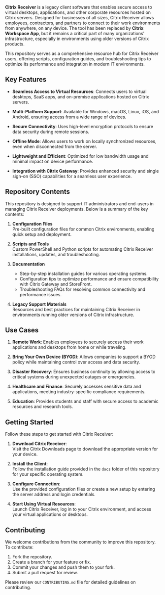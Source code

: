 **Citrix Receiver** is a legacy client software that enables secure access to virtual desktops, applications, and other corporate resources hosted on Citrix servers. Designed for businesses of all sizes, Citrix Receiver allows employees, contractors, and partners to connect to their work environments from anywhere, on any device. The tool has been replaced by **Citrix Workspace App**, but it remains a critical part of many organizations' infrastructure, especially in environments using older versions of Citrix products.

This repository serves as a comprehensive resource hub for Citrix Receiver users, offering scripts, configuration guides, and troubleshooting tips to optimize its performance and integration in modern IT environments.

## Key Features

- **Seamless Access to Virtual Resources**: Connects users to virtual desktops, SaaS apps, and on-premise applications hosted on Citrix servers.
    
- **Multi-Platform Support**: Available for Windows, macOS, Linux, iOS, and Android, ensuring access from a wide range of devices.
    
- **Secure Connectivity**: Uses high-level encryption protocols to ensure data security during remote sessions.
    
- **Offline Mode**: Allows users to work on locally synchronized resources, even when disconnected from the server.
    
- **Lightweight and Efficient**: Optimized for low bandwidth usage and minimal impact on device performance.
    
- **Integration with Citrix Gateway**: Provides enhanced security and single sign-on (SSO) capabilities for a seamless user experience.
    

## Repository Contents

This repository is designed to support IT administrators and end-users in managing Citrix Receiver deployments. Below is a summary of the key contents:

1. **Configuration Files**  
    Pre-built configuration files for common Citrix environments, enabling quick setup and deployment.
    
2. **Scripts and Tools**  
    Custom PowerShell and Python scripts for automating Citrix Receiver installations, updates, and troubleshooting.
    
3. **Documentation**
    
    - Step-by-step installation guides for various operating systems.
    - Configuration tips to optimize performance and ensure compatibility with Citrix Gateway and StoreFront.
    - Troubleshooting FAQs for resolving common connectivity and performance issues.
4. **Legacy Support Materials**  
    Resources and best practices for maintaining Citrix Receiver in environments running older versions of Citrix infrastructure.
    

## Use Cases

1. **Remote Work**: Enables employees to securely access their work applications and desktops from home or while traveling.
    
2. **Bring Your Own Device (BYOD)**: Allows companies to support a BYOD policy while maintaining control over access and data security.
    
3. **Disaster Recovery**: Ensures business continuity by allowing access to critical systems during unexpected outages or emergencies.
    
4. **Healthcare and Finance**: Securely accesses sensitive data and applications, meeting industry-specific compliance requirements.
    
5. **Education**: Provides students and staff with secure access to academic resources and research tools.
    

## Getting Started

Follow these steps to get started with Citrix Receiver:

1. **Download Citrix Receiver**:  
    Visit the Citrix Downloads page to download the appropriate version for your device.
    
2. **Install the Client**:  
    Follow the installation guide provided in the `docs` folder of this repository for your specific operating system.
    
3. **Configure Connection**:  
    Use the provided configuration files or create a new setup by entering the server address and login credentials.
    
4. **Start Using Virtual Resources**:  
    Launch Citrix Receiver, log in to your Citrix environment, and access your virtual applications or desktops.
    

## Contributing

We welcome contributions from the community to improve this repository. To contribute:

1. Fork the repository.
2. Create a branch for your feature or fix.
3. Commit your changes and push them to your fork.
4. Submit a pull request for review.

Please review our `CONTRIBUTING.md` file for detailed guidelines on contributing.
